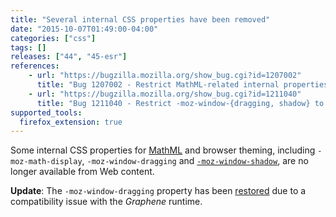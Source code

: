 ```yaml
---
title: "Several internal CSS properties have been removed"
date: "2015-10-07T01:49:00-04:00"
categories: ["css"]
tags: []
releases: ["44", "45-esr"]
references:
    - url: "https://bugzilla.mozilla.org/show_bug.cgi?id=1207002"
      title: "Bug 1207002 - Restrict MathML-related internal properties to only be accessible in UA sheets"
    - url: "https://bugzilla.mozilla.org/show_bug.cgi?id=1211040"
      title: "Bug 1211040 - Restrict -moz-window-{dragging, shadow} to chrome only"
supported_tools:
  firefox_extension: true
---
```

Some internal CSS properties for [MathML](https://developer.mozilla.org/docs/Web/MathML) and browser theming, including `-moz-math-display`, `-moz-window-dragging` and [`-moz-window-shadow`](https://developer.mozilla.org/docs/Web/CSS/-moz-window-shadow), are no longer available from Web content.

**Update**: The `-moz-window-dragging` property has been [restored](https://bugzilla.mozilla.org/show_bug.cgi?id=1212607) due to a compatibility issue with the *Graphene* runtime.
